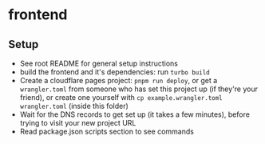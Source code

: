 # frontend

## Setup

- See root README for general setup instructions
- build the frontend and it's dependencies: run `turbo build`
- Create a cloudflare pages project: `pnpm run deploy`, or get a `wrangler.toml` from someone who has set this project up (if they're your friend), or create one yourself with `cp example.wrangler.toml wrangler.toml` (inside this folder)
- Wait for the DNS records to get set up (it takes a few minutes), before trying to visit your new project URL
- Read package.json scripts section to see commands
